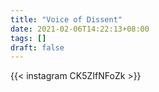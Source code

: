 ```yaml
---
title: "Voice of Dissent"
date: 2021-02-06T14:22:13+08:00
tags: []
draft: false
---
```

{{< instagram CK5ZIfNFoZk >}}
